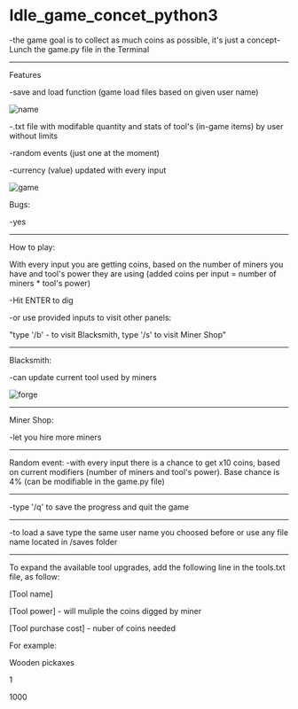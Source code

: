 # Idle_game_concet_python3

-the game goal is to collect as much coins as possible, it's just a concept-
Lunch the game.py file in the Terminal

---------------------------------




Features

-save and load function (game load files based on given user name)

![name](https://user-images.githubusercontent.com/111911254/219869900-7d6e9f73-7588-4a69-bb4c-6a7cff1a5ede.jpg)


-.txt file with modifable quantity and stats of tool's (in-game items) by user without limits

-random events (just one at the moment)

-currency (value) updated with every input


![game](https://user-images.githubusercontent.com/111911254/219869910-7f885c49-7d2a-4f91-8e10-811f377ce18e.jpg)




Bugs:

-yes


---------------------------------


How to play:

With every input you are getting coins, based on the number of miners you have and tool's power they are using (added coins per input  = number of miners * tool's power)

-Hit ENTER to dig

-or use provided inputs to visit other panels:

"type '/b' - to visit Blacksmith, type '/s' to visit Miner Shop"

---
Blacksmith:

-can update current tool used by miners

![forge](https://user-images.githubusercontent.com/111911254/219869921-ab5746cf-4c37-4f37-a56c-b1d38c56d6d5.jpg)

---
Miner Shop:

-let you hire more miners

---
Random event:
-with every input there is a chance to get x10 coins, based on current modifiers (number of miners and tool's power). 
Base chance is 4% (can be modifiable in the game.py file)

---
-type '/q' to save the progress and quit the game

---------------------------------
-to load a save type the same user name you choosed before or use any file name located in /saves folder

---------------------------------

To expand the available tool upgrades, add the following line in the tools.txt file, as follow:


[Tool name]

[Tool power] - will muliple the coins digged by miner

[Tool purchase cost] - nuber of coins needed


For example:

Wooden pickaxes 

1

1000


